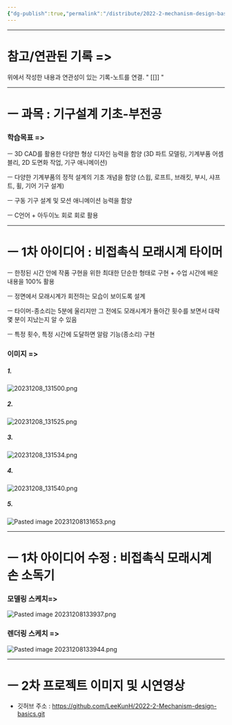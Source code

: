 ```yaml
---
{"dg-publish":true,"permalink":"/distribute/2022-2-mechanism-design-basics/2022-2-mechanism-design-basics/","noteIcon":""}
---
```




-------------------------------
# 참고/연관된 기록 =>
위에서 작성한 내용과 연관성이 있는 기록-노트를 연결.
" [[]] "


----------------------------
# ㅡ 과목 : 기구설계 기초-부전공

### 학습목표 =>
	
ㅡ 3D CAD를 활용한 다양한 형상 디자인 능력을 함양
(3D 파트 모델링,  기계부품 어셈블리, 2D 도면화 작업, 기구 애니메이션)
	
ㅡ 다양한 기계부품의 정적 설계의 기초 개념을 함양
(스윕, 로프트, 브래킷, 부시, 샤프트, 휠, 기어 기구 설계)
	
ㅡ 구동 기구 설계 및 모션 애니메이션 능력을 함양
	
ㅡ C언어 + 아두이노 회로 회로 활용


----
# ㅡ 1차 아이디어 : 비접촉식 모래시계 타이머
	
ㅡ
한정된 시간 안에 작품 구현을 위한 최대한 단순한 형태로 구현 + 수업 시간에 배운 내용을 100% 활용
	
ㅡ
정면에서 모래시계가 회전하는 모습이 보이도록 설계
	
ㅡ
타이머-종소리는 5분에 울리지만 그 전에도 모래시계가 돌아간 횟수를 보면서 대략 몇 분이 지났는지 알 수 있음
	
ㅡ
특정 횟수, 특정 시간에 도달하면 알람 기능(종소리) 구현


### 이미지 =>
##### 1. 
![20231208_131500.png](/img/user/%EC%B2%A8%EB%B6%80%ED%8C%8C%EC%9D%BC/20231208_131500.png)
##### 2. 
![20231208_131525.png](/img/user/%EC%B2%A8%EB%B6%80%ED%8C%8C%EC%9D%BC/20231208_131525.png)
##### 3. 
![20231208_131534.png](/img/user/%EC%B2%A8%EB%B6%80%ED%8C%8C%EC%9D%BC/20231208_131534.png)
##### 4. 
![20231208_131540.png](/img/user/%EC%B2%A8%EB%B6%80%ED%8C%8C%EC%9D%BC/20231208_131540.png)
##### 5.
![Pasted image 20231208131653.png](/img/user/%EC%B2%A8%EB%B6%80%ED%8C%8C%EC%9D%BC/Pasted%20image%2020231208131653.png)

---
# ㅡ 1차 아이디어 수정 : 비접촉식 모래시계 손 소독기

### 모델링 스케치=>
![Pasted image 20231208133937.png](/img/user/%EC%B2%A8%EB%B6%80%ED%8C%8C%EC%9D%BC/Pasted%20image%2020231208133937.png)

### 렌더링 스케치 =>
![Pasted image 20231208133944.png](/img/user/%EC%B2%A8%EB%B6%80%ED%8C%8C%EC%9D%BC/Pasted%20image%2020231208133944.png)

-----------------
# ㅡ 2차 프로젝트 이미지 및 시연영상

- 깃허브 주소 : https://github.com/LeeKunH/2022-2-Mechanism-design-basics.git

